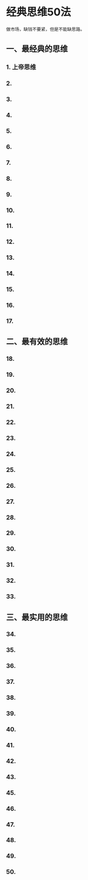 # 经典思维50法
    做市场，缺钱不要紧，但是不能缺思路。
   
## 一、最经典的思维
### 1. 上帝思维
### 2. 
### 3. 
### 4.
### 5.
### 6. 
### 7. 
### 8. 
### 9.
### 10.
### 11.
### 12.
### 13.
### 14.
### 15. 
### 16. 
### 17.
## 二、最有效的思维
### 18. 
### 19. 
### 20. 
### 21. 
### 22. 
### 23. 
### 24. 
### 25. 
### 26. 
### 27. 
### 28. 
### 29. 
### 30.
### 31. 
### 32. 
### 33. 
## 三、最实用的思维
### 34. 
### 35.
### 36. 
### 37. 
### 38.
### 39.
### 40.
### 41.
### 42.
### 43.
### 45.
### 46.
### 47.
### 48.
### 49.
### 50.

### 
### 



